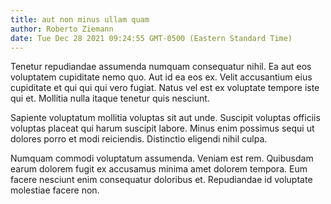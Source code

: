 ```yaml
---
title: aut non minus ullam quam
author: Roberto Ziemann
date: Tue Dec 28 2021 09:24:55 GMT-0500 (Eastern Standard Time)
---
```

Tenetur repudiandae assumenda numquam consequatur nihil. Ea aut eos voluptatem cupiditate nemo quo. Aut id ea eos ex. Velit accusantium eius cupiditate et qui qui qui vero fugiat. Natus vel est ex voluptate tempore iste qui et. Mollitia nulla itaque tenetur quis nesciunt.

 Sapiente voluptatum mollitia voluptas sit aut unde. Suscipit voluptas officiis voluptas placeat qui harum suscipit labore. Minus enim possimus sequi ut dolores porro et modi reiciendis. Distinctio eligendi nihil culpa.

 Numquam commodi voluptatum assumenda. Veniam est rem. Quibusdam earum dolorem fugit ex accusamus minima amet dolorem tempora. Eum facere nesciunt enim consequatur doloribus et. Repudiandae id voluptate molestiae facere non.